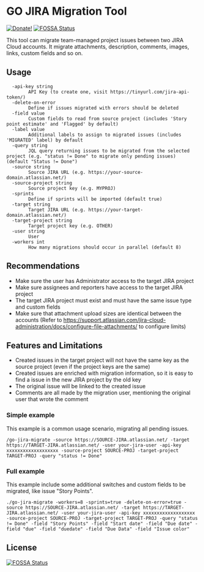  # GO JIRA Migration Tool
 [![Donate!](https://img.shields.io/badge/Donate-PayPal-green.svg)](https://www.paypal.com/cgi-bin/webscr?cmd=_donations&business=D5KHS5GJPJ5PQ&currency_code=BRL&source=url)
 [![FOSSA Status](https://app.fossa.com/api/projects/git%2Bgithub.com%2Fnatenho%2Fgo-jira-migrate.svg?type=shield)](https://app.fossa.com/projects/git%2Bgithub.com%2Fnatenho%2Fgo-jira-migrate?ref=badge_shield)

This tool can migrate team-managed project issues between two JIRA Cloud accounts. It migrate attachments, description, comments, images, links, custom fields and so on.

## Usage

```
  -api-key string
        API Key (to create one, visit https://tinyurl.com/jira-api-token/)
  -delete-on-error
        Define if issues migrated with errors should be deleted
  -field value
        Custom fields to read from source project (includes 'Story point estimate' and 'Flagged' by default)
  -label value
        Additional labels to assign to migrated issues (includes 'MIGRATED' label) by default
  -query string
        JQL query returning issues to be migrated from the selected project (e.g. "status != Done" to migrate only pending issues) (default "Status != Done")
  -source string
        Source JIRA URL (e.g. https://your-source-domain.atlassian.net/)
  -source-project string
        Source project key (e.g. MYPROJ)
  -sprints
        Define if sprints will be imported (default true)
  -target string
        Target JIRA URL (e.g. https://your-target-domain.atlassian.net/)
  -target-project string
        Target project key (e.g. OTHER)
  -user string
        User
  -workers int
        How many migrations should occur in parallel (default 8)
```

## Recommendations

- Make sure the user has Administrator access to the target JIRA project
- Make sure assignees and reporters have access to the target JIRA project
- The target JIRA project must exist and must have the same issue type and custom fields
- Make sure that attachment upload sizes are identical between the accounts (Refer to https://support.atlassian.com/jira-cloud-administration/docs/configure-file-attachments/ to configure limits)

## Features and Limitations

- Created issues in the target project will not have the same key as the source project (even if the project keys are the same)
- Created issues are enriched with migration information, so it is easy to find a issue in the new JIRA project by the old key
- The original issue will be linked to the created issue
- Comments are all made by the migration user, mentioning the original user that wrote the comment

### Simple example

This example is a common usage scenario, migrating all pending issues.

```
/go-jira-migrate -source https://SOURCE-JIRA.atlassian.net/ -target https://TARGET-JIRA.atlassian.net/ -user your-jira-user -api-key xxxxxxxxxxxxxxxxxxx -source-project SOURCE-PROJ -target-project TARGET-PROJ -query "status != Done"
```

### Full example

This example include some additional switches and custom fields to be migrated, like issue "Story Points".

```
./go-jira-migrate -workers=8 -sprints=true -delete-on-error=true -source https://SOURCE-JIRA.atlassian.net/ -target https://TARGET-JIRA.atlassian.net/ -user your-jira-user -api-key xxxxxxxxxxxxxxxxxxx -source-project SOURCE-PROJ -target-project TARGET-PROJ -query "status != Done" -field "Story Points" -field "Start date" -field "Due date" -field "due" -field "duedate" -field "Due Data" -field "Issue color"
```

## License
[![FOSSA Status](https://app.fossa.com/api/projects/git%2Bgithub.com%2Fnatenho%2Fgo-jira-migrate.svg?type=large)](https://app.fossa.com/projects/git%2Bgithub.com%2Fnatenho%2Fgo-jira-migrate?ref=badge_large)
